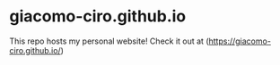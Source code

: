 # giacomo-ciro.github.io
This repo hosts my personal website! Check it out at (https://giacomo-ciro.github.io/)
